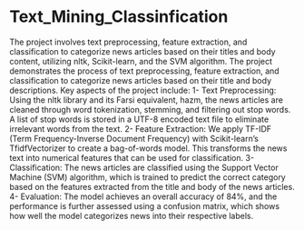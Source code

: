 # Text_Mining_Classinfication
The project involves text preprocessing, feature extraction, and classification to categorize news articles based on their titles and body content, utilizing nltk, Scikit-learn, and the SVM algorithm.
The project demonstrates the process of text preprocessing, feature extraction, and classification to categorize news articles based on their title and body descriptions. Key aspects of the project include:
1- Text Preprocessing: Using the nltk library and its Farsi equivalent, hazm, the news articles are cleaned through word tokenization, stemming, and filtering out stop words. A list of stop words is stored in a UTF-8 encoded text file to eliminate irrelevant words from the text.
2- Feature Extraction: We apply TF-IDF (Term Frequency-Inverse Document Frequency) with Scikit-learn’s TfidfVectorizer to create a bag-of-words model. This transforms the news text into numerical features that can be used for classification.
3- Classification: The news articles are classified using the Support Vector Machine (SVM) algorithm, which is trained to predict the correct category based on the features extracted from the title and body of the news articles.
4- Evaluation: The model achieves an overall accuracy of 84%, and the performance is further assessed using a confusion matrix, which shows how well the model categorizes news into their respective labels.
